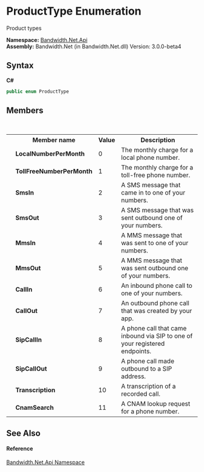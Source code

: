 ﻿# ProductType Enumeration
 

Product types

**Namespace:**&nbsp;<a href ="N_Bandwidth_Net_Api.md">Bandwidth.Net.Api</a><br />**Assembly:**&nbsp;Bandwidth.Net (in Bandwidth.Net.dll) Version: 3.0.0-beta4

## Syntax

**C#**<br />
``` C#
public enum ProductType
```


## Members
&nbsp;<table><tr><th></th><th>Member name</th><th>Value</th><th>Description</th></tr><tr><td /><td target="F:Bandwidth.Net.Api.ProductType.LocalNumberPerMonth">**LocalNumberPerMonth**</td><td>0</td><td>The monthly charge for a local phone number.</td></tr><tr><td /><td target="F:Bandwidth.Net.Api.ProductType.TollFreeNumberPerMonth">**TollFreeNumberPerMonth**</td><td>1</td><td>The monthly charge for a toll-free phone number.</td></tr><tr><td /><td target="F:Bandwidth.Net.Api.ProductType.SmsIn">**SmsIn**</td><td>2</td><td>A SMS message that came in to one of your numbers.</td></tr><tr><td /><td target="F:Bandwidth.Net.Api.ProductType.SmsOut">**SmsOut**</td><td>3</td><td>A SMS message that was sent outbound one of your numbers.</td></tr><tr><td /><td target="F:Bandwidth.Net.Api.ProductType.MmsIn">**MmsIn**</td><td>4</td><td>A MMS message that was sent to one of your numbers.</td></tr><tr><td /><td target="F:Bandwidth.Net.Api.ProductType.MmsOut">**MmsOut**</td><td>5</td><td>A MMS message that was sent outbound one of your numbers.</td></tr><tr><td /><td target="F:Bandwidth.Net.Api.ProductType.CallIn">**CallIn**</td><td>6</td><td>An inbound phone call to one of your numbers.</td></tr><tr><td /><td target="F:Bandwidth.Net.Api.ProductType.CallOut">**CallOut**</td><td>7</td><td>An outbound phone call that was created by your app.</td></tr><tr><td /><td target="F:Bandwidth.Net.Api.ProductType.SipCallIn">**SipCallIn**</td><td>8</td><td>A phone call that came inbound via SIP to one of your registered endpoints.</td></tr><tr><td /><td target="F:Bandwidth.Net.Api.ProductType.SipCallOut">**SipCallOut**</td><td>9</td><td>A phone call made outbound to a SIP address.</td></tr><tr><td /><td target="F:Bandwidth.Net.Api.ProductType.Transcription">**Transcription**</td><td>10</td><td>A transcription of a recorded call.</td></tr><tr><td /><td target="F:Bandwidth.Net.Api.ProductType.CnamSearch">**CnamSearch**</td><td>11</td><td>A CNAM lookup request for a phone number.</td></tr></table>

## See Also


#### Reference
<a href ="N_Bandwidth_Net_Api.md">Bandwidth.Net.Api Namespace</a><br />